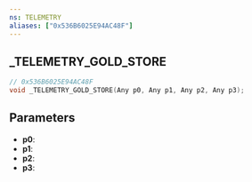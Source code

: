 ```yaml
---
ns: TELEMETRY
aliases: ["0x536B6025E94AC48F"]
---
```

## _TELEMETRY_GOLD_STORE

```c
// 0x536B6025E94AC48F
void _TELEMETRY_GOLD_STORE(Any p0, Any p1, Any p2, Any p3);
```

## Parameters
* **p0**:
* **p1**:
* **p2**:
* **p3**:
